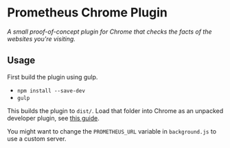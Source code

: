 # Prometheus Chrome Plugin
*A small proof-of-concept plugin for Chrome that checks the facts of the websites you're visiting.*

## Usage
First build the plugin using gulp.

- `npm install --save-dev`
- `gulp`

This builds the plugin to `dist/`. Load that folder into Chrome as an unpacked developer plugin, see [this guide](https://developer.chrome.com/extensions/getstarted#unpacked).

You might want to change the `PROMETHEUS_URL` variable in `background.js` to use a custom server.
